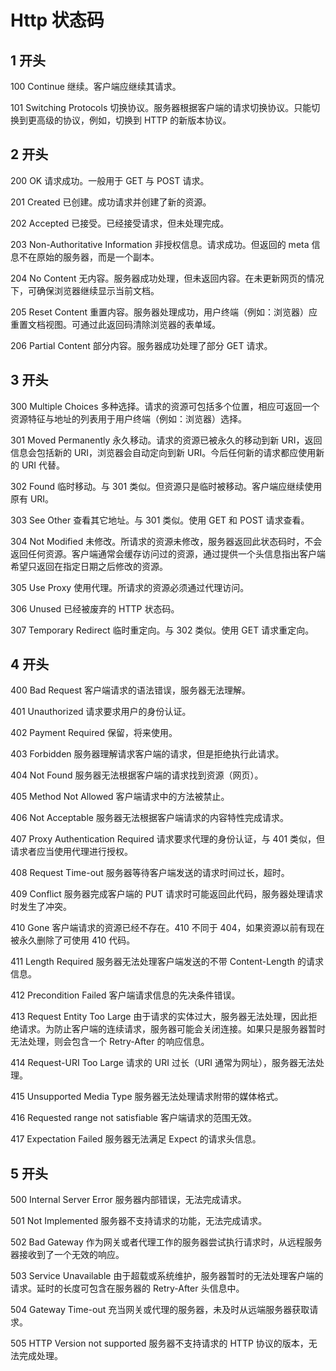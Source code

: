 # Http 状态码

## 1 开头

100 Continue 继续。客户端应继续其请求。

101 Switching Protocols 切换协议。服务器根据客户端的请求切换协议。只能切换到更高级的协议，例如，切换到 HTTP 的新版本协议。

## 2 开头

200 OK 请求成功。一般用于 GET 与 POST 请求。

201 Created 已创建。成功请求并创建了新的资源。

202 Accepted 已接受。已经接受请求，但未处理完成。

203 Non-Authoritative Information 非授权信息。请求成功。但返回的 meta 信息不在原始的服务器，而是一个副本。

204 No Content 无内容。服务器成功处理，但未返回内容。在未更新网页的情况下，可确保浏览器继续显示当前文档。

205 Reset Content 重置内容。服务器处理成功，用户终端（例如：浏览器）应重置文档视图。可通过此返回码清除浏览器的表单域。

206 Partial Content 部分内容。服务器成功处理了部分 GET 请求。

## 3 开头

300 Multiple Choices 多种选择。请求的资源可包括多个位置，相应可返回一个资源特征与地址的列表用于用户终端（例如：浏览器）选择。

301 Moved Permanently 永久移动。请求的资源已被永久的移动到新 URI，返回信息会包括新的 URI，浏览器会自动定向到新 URI。今后任何新的请求都应使用新的 URI 代替。

302 Found 临时移动。与 301 类似。但资源只是临时被移动。客户端应继续使用原有 URI。

303 See Other 查看其它地址。与 301 类似。使用 GET 和 POST 请求查看。

304 Not Modified 未修改。所请求的资源未修改，服务器返回此状态码时，不会返回任何资源。客户端通常会缓存访问过的资源，通过提供一个头信息指出客户端希望只返回在指定日期之后修改的资源。

305 Use Proxy 使用代理。所请求的资源必须通过代理访问。

306 Unused 已经被废弃的 HTTP 状态码。

307 Temporary Redirect 临时重定向。与 302 类似。使用 GET 请求重定向。

## 4 开头

400 Bad Request 客户端请求的语法错误，服务器无法理解。

401 Unauthorized 请求要求用户的身份认证。

402 Payment Required 保留，将来使用。

403 Forbidden 服务器理解请求客户端的请求，但是拒绝执行此请求。

404 Not Found 服务器无法根据客户端的请求找到资源（网页）。

405 Method Not Allowed 客户端请求中的方法被禁止。

406 Not Acceptable 服务器无法根据客户端请求的内容特性完成请求。

407 Proxy Authentication Required 请求要求代理的身份认证，与 401 类似，但请求者应当使用代理进行授权。

408 Request Time-out 服务器等待客户端发送的请求时间过长，超时。

409 Conflict 服务器完成客户端的 PUT 请求时可能返回此代码，服务器处理请求时发生了冲突。

410 Gone 客户端请求的资源已经不存在。410 不同于 404，如果资源以前有现在被永久删除了可使用 410 代码。

411 Length Required 服务器无法处理客户端发送的不带 Content-Length 的请求信息。

412 Precondition Failed 客户端请求信息的先决条件错误。

413 Request Entity Too Large 由于请求的实体过大，服务器无法处理，因此拒绝请求。为防止客户端的连续请求，服务器可能会关闭连接。如果只是服务器暂时无法处理，则会包含一个 Retry-After 的响应信息。

414 Request-URI Too Large 请求的 URI 过长（URI 通常为网址），服务器无法处理。

415 Unsupported Media Type 服务器无法处理请求附带的媒体格式。

416 Requested range not satisfiable 客户端请求的范围无效。

417 Expectation Failed 服务器无法满足 Expect 的请求头信息。

## 5 开头

500 Internal Server Error 服务器内部错误，无法完成请求。

501 Not Implemented 服务器不支持请求的功能，无法完成请求。

502 Bad Gateway 作为网关或者代理工作的服务器尝试执行请求时，从远程服务器接收到了一个无效的响应。

503 Service Unavailable 由于超载或系统维护，服务器暂时的无法处理客户端的请求。延时的长度可包含在服务器的 Retry-After 头信息中。

504 Gateway Time-out 充当网关或代理的服务器，未及时从远端服务器获取请求。

505 HTTP Version not supported 服务器不支持请求的 HTTP 协议的版本，无法完成处理。
